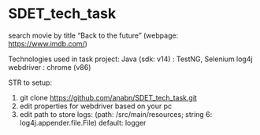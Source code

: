 # SDET_tech_task
search movie by title “Back to the future” (webpage: https://www.imdb.com/)

Technologies used in task project:
Java (sdk: v14) : TestNG, Selenium log4j 
webdriver : chrome (v86)

STR to setup: 
1. git clone https://github.com/anabn/SDET_tech_task.git
2. edit properties for webdriver based on your pc
3. edit path to store logs: (path: /src/main/resources; string 6: log4j.appender.file.File)
    default: logger


